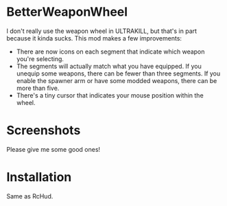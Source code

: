 # BetterWeaponWheel
I don't really use the weapon wheel in ULTRAKILL, but that's in part because it kinda sucks.
This mod makes a few improvements:

- There are now icons on each segment that indicate which weapon you're selecting.
- The segments will actually match what you have equipped. If you unequip some weapons, there can be fewer than three segments. If you enable the spawner arm or have some modded weapons, there can be more than five.
- There's a tiny cursor that indicates your mouse position within the wheel.

# Screenshots
Please give me some good ones!

# Installation
Same as RcHud.
